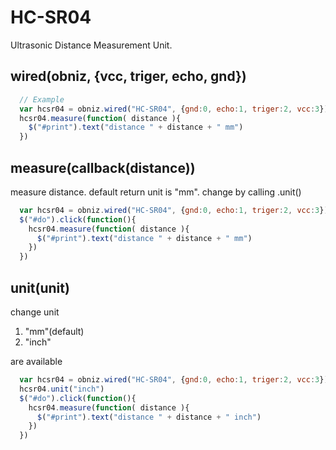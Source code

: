 # HC-SR04
Ultrasonic Distance Measurement Unit.


## wired(obniz, {vcc, triger, echo, gnd})

```javascript
  // Example
  var hcsr04 = obniz.wired("HC-SR04", {gnd:0, echo:1, triger:2, vcc:3});
  hcsr04.measure(function( distance ){
    $("#print").text("distance " + distance + " mm")
  })
```

## measure(callback(distance))
measure distance.
default return unit is "mm". change by calling .unit()
```javascript
  var hcsr04 = obniz.wired("HC-SR04", {gnd:0, echo:1, triger:2, vcc:3});
  $("#do").click(function(){
    hcsr04.measure(function( distance ){
      $("#print").text("distance " + distance + " mm")
    })
  })
```

## unit(unit)
change unit

1. "mm"(default)
2. "inch"

are available

```javascript
  var hcsr04 = obniz.wired("HC-SR04", {gnd:0, echo:1, triger:2, vcc:3});
  hcsr04.unit("inch")
  $("#do").click(function(){
    hcsr04.measure(function( distance ){
      $("#print").text("distance " + distance + " inch")
    })
  })
```
